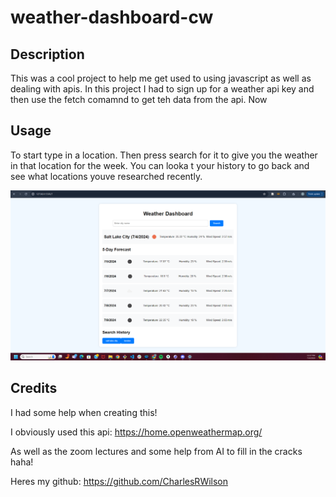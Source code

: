 # weather-dashboard-cw

## Description

This was a cool project to help me get used to using javascript as well as dealing with apis. In this project I had to sign up for a weather api key and then use the fetch comamnd to get teh data from the api. Now 

## Usage

To start type in a location. Then press search for it to give you the weather in that location for the week. You can looka t your history to go back and see what locations youve researched recently.

![alt text](assets\weatherDashboard.png)

## Credits
I had some help when creating this!

I obviously used this api: https://home.openweathermap.org/

As well as the zoom lectures and some help from AI to fill in the cracks haha!

Heres my github: https://github.com/CharlesRWilson